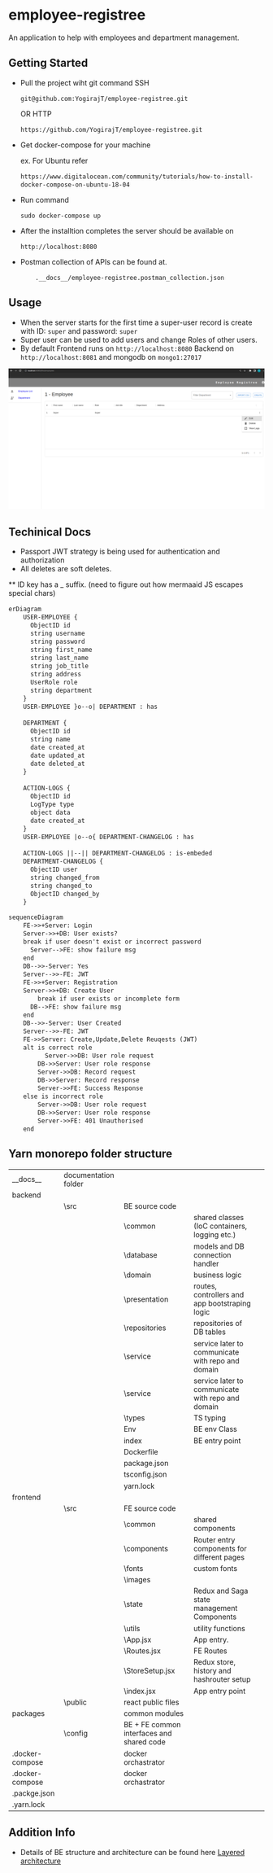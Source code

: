 # employee-registree
An application to help with employees and department management.

## Getting Started

* Pull the project wiht git command
    SSH
    ```
    git@github.com:YogirajT/employee-registree.git
    ```
    OR HTTP
    ```
    https://github.com/YogirajT/employee-registree.git
    ```

* Get docker-compose for your machine

    ex. For Ubuntu refer
    ```
    https://www.digitalocean.com/community/tutorials/how-to-install-docker-compose-on-ubuntu-18-04
    ```

* Run command 
    ```
    sudo docker-compose up
    ```

* After the installtion completes the server should be available on 
    ```
    http://localhost:8080
    ````

* Postman collection of APIs can be found at.
    ```
        .__docs__/employee-registree.postman_collection.json
    ```

## Usage

* When the server starts for the first time a super-user record is create with ID: `super` and password: `super`
* Super user can be used to add users and change Roles of other users.
* By default Frontend runs on `http://localhost:8080` Backend on `http://localhost:8081` and mongodb on `mongo1:27017`

<picture>
  <img alt="Product image" src="__docs__/screenshot.png">
</picture>

## Techinical Docs

* Passport JWT strategy is being used for authentication and authorization
* All deletes are soft deletes.

** ID key has a _ suffix. (need to figure out how mermaaid JS escapes special chars)
```mermaid
erDiagram
    USER-EMPLOYEE {
      ObjectID id
      string username
      string password
      string first_name
      string last_name
      string job_title
      string address
      UserRole role
      string department
    }
    USER-EMPLOYEE }o--o| DEPARTMENT : has

    DEPARTMENT {
      ObjectID id
      string name
      date created_at
      date updated_at
      date deleted_at
    }

    ACTION-LOGS {
      ObjectID id
      LogType type
      object data
      date created_at
    }
    USER-EMPLOYEE |o--o{ DEPARTMENT-CHANGELOG : has

    ACTION-LOGS ||--|| DEPARTMENT-CHANGELOG : is-embeded
    DEPARTMENT-CHANGELOG {
      ObjectID user
      string changed_from
      string changed_to
      ObjectID changed_by
    }
```

```mermaid
sequenceDiagram
    FE->>+Server: Login
    Server->>+DB: User exists?
    break if user doesn't exist or incorrect password
      Server-->FE: show failure msg
    end
    DB-->>-Server: Yes
    Server-->>-FE: JWT
    FE->>+Server: Registration
    Server->>+DB: Create User
        break if user exists or incomplete form
      DB-->FE: show failure msg
    end
    DB-->>-Server: User Created
    Server-->>-FE: JWT
    FE->>Server: Create,Update,Delete Reuqests (JWT)
    alt is correct role
          Server->>DB: User role request
        DB->>Server: User role response
        Server->>DB: Record request
        DB->>Server: Record response
        Server->>FE: Success Response
    else is incorrect role
        Server->>DB: User role request
        DB->>Server: User role response
        Server->>FE: 401 Unauthorised
    end
```


## Yarn monorepo folder structure

|  |  |  |  |  |
| ------ | ------ | ------ | ------ | ------ |
| \_\_docs\_\_ | documentation folder  |  |  |
| backend  |   |
|   | \src  | BE source code |
|   |  | \common | shared classes (IoC containers, logging etc.) |
|   |  | \database | models and DB connection handler |
|   |  | \domain | business logic |
|   |  | \presentation | routes, controllers and app bootstraping logic |
|   |  | \repositories | repositories of DB tables |
|   |  | \service | service later to communicate with repo and domain |
|   |  | \service | service later to communicate with repo and domain |
|   |  | \types | TS typing |
|   |  | Env | BE env Class |
|   |  | index | BE entry point |
|   |  | Dockerfile |  |
|   |  | package.json |  |
|   |  | tsconfig.json |  |
|   |  | yarn.lock |  |
| frontend  |  |  |
|   |  \src | FE source code |
|   |  | \common | shared components
|   |  | \components | Router entry components for different pages
|   |  | \fonts | custom fonts
|   |  | \images |
|   |  | \state | Redux and Saga state management Components
|   |  | \utils | utility functions
|   |  | \App.jsx | App entry.
|   |  | \Routes.jsx | FE Routes
|   |  | \StoreSetup.jsx | Redux store, history and hashrouter setup
|   |  | \index.jsx | App entry point
|   |  \public | react public files |
| packages  |   | common modules |
|  | \config  | BE + FE common interfaces and shared code |
| .docker-compose  |   | docker orchastrator |
| .docker-compose  |   | docker orchastrator |
| .packge.json  |   |  |
| .yarn.lock  |   |  |


## Addition Info

* Details of BE structure and architecture can be found here
[Layered architecture](https://www.oreilly.com/library/view/software-architecture-patterns/9781491971437/ch01.html)
